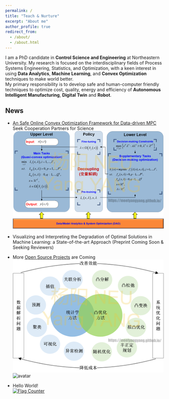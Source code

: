 ```yaml
---
permalink: /
title: "Teach & Nurture"
excerpt: "About me"
author_profile: true
redirect_from: 
  - /about/
  - /about.html
---
```


I am a PhD candidate in **Control Science and Engineering** at Northeastern University. My research is focused on the interdisciplinary fields of Process Systems Engineering, Statistics, and Optimization, with a keen interest in using **Data Analytics**, **Machine Learning**, and **Convex Optimization** techniques to make world better.  
My primary responsibility is to develop safe and human-computer friendly techniques to optimize cost, quality, energy and efficiency of **Autonomous Intelligent Manufacturing**, **Digital Twin** and **Robot**.
## News
* [An Safe Online Convex Optimization Framework for Data-driven MPC](https://arxiv.org/abs/2305.20003)  
Seek Cooperation Partners for Science  
![avatar](/images/cv4.png)  
* Visualizing and Interpreting the Degradation of Optimal Solutions in Machine Learning: a State-of-the-art Approach (Preprint Coming Soon & Seeking Reviewers)
* More [Open Source Projects](https://github.com/meetyangyang/) are Coming  
![avatar](/images/cv1.png)  
![avatar](/images/cv2.png)

* Hello World!  
<a href="https://info.flagcounter.com/bONs"><img src="https://s11.flagcounter.com/count2/bONs/bg_FFFFFF/txt_000000/border_CCCCCC/columns_2/maxflags_10/viewers_0/labels_0/pageviews_0/flags_0/percent_0/" alt="Flag Counter" border="0"></a>